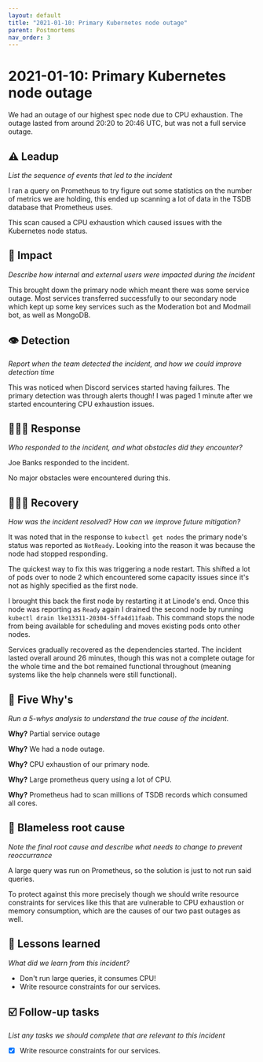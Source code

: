 ```yaml
---
layout: default
title: "2021-01-10: Primary Kubernetes node outage"
parent: Postmortems
nav_order: 3
---
```


# 2021-01-10: Primary Kubernetes node outage


We had an outage of our highest spec node due to CPU exhaustion. The outage lasted from around 20:20 to 20:46 UTC, but was not a full service outage.

## ⚠️ Leadup

*List the sequence of events that led to the incident*

I ran a query on Prometheus to try figure out some statistics on the number of metrics we are holding, this ended up scanning a lot of data in the TSDB database that Prometheus uses.

This scan caused a CPU exhaustion which caused issues with the Kubernetes node status.

## 🥏 Impact

*Describe how internal and external users were impacted during the incident*

This brought down the primary node which meant there was some service outage. Most services transferred successfully to our secondary node which kept up some key services such as the Moderation bot and Modmail bot, as well as MongoDB.

## 👁️ Detection

*Report when the team detected the incident, and how we could improve detection time*

This was noticed when Discord services started having failures. The primary detection was through alerts though! I was paged 1 minute after we started encountering CPU exhaustion issues.

## 🙋🏿‍♂️ Response

*Who responded to the incident, and what obstacles did they encounter?*

Joe Banks responded to the incident.

No major obstacles were encountered during this.

## 🙆🏽‍♀️ Recovery

*How was the incident resolved? How can we improve future mitigation?*

It was noted that in the response to `kubectl get nodes` the primary node's status was reported as `NotReady`. Looking into the reason it was because the node had stopped responding.

The quickest way to fix this was triggering a node restart. This shifted a lot of pods over to node 2 which encountered some capacity issues since it's not as highly specified as the first node.

I brought this back the first node by restarting it at Linode's end. Once this node was reporting as `Ready` again I drained the second node by running `kubectl drain lke13311-20304-5ffa4d11faab`. This command stops the node from being available for scheduling and moves existing pods onto other nodes.

Services gradually recovered as the dependencies started. The incident lasted overall around 26 minutes, though this was not a complete outage for the whole time and the bot remained functional throughout (meaning systems like the help channels were still functional).

## 🔎 Five Why's

*Run a 5-whys analysis to understand the true cause of the incident.*

**Why?** Partial service outage

**Why?** We had a node outage.

**Why?** CPU exhaustion of our primary node.

**Why?** Large prometheus query using a lot of CPU.

**Why?** Prometheus had to scan millions of TSDB records which consumed all cores.

## 🌱 Blameless root cause

*Note the final root cause and describe what needs to change to prevent reoccurrance*

A large query was run on Prometheus, so the solution is just to not run said queries.

To protect against this more precisely though we should write resource constraints for services like this that are vulnerable to CPU exhaustion or memory consumption, which are the causes of our two past outages as well.

## 🤔 Lessons learned

*What did we learn from this incident?*

- Don't run large queries, it consumes CPU!
- Write resource constraints for our services.

## ☑️ Follow-up tasks

*List any tasks we should complete that are relevant to this incident*

- [x]  Write resource constraints for our services.
